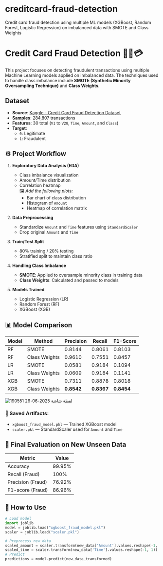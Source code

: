 # creditcard-fraud-detection
Credit card fraud detection using multiple ML models (XGBoost, Random Forest, Logistic Regression) on imbalanced data with SMOTE and Class Weights

# Credit Card Fraud Detection 🕵️‍♀️💳

This project focuses on detecting fraudulent transactions using multiple Machine Learning models applied on imbalanced data. The techniques used to handle class imbalance include **SMOTE (Synthetic Minority Oversampling Technique)** and **Class Weights**.

## Dataset

- **Source**: [Kaggle - Credit Card Fraud Detection Dataset](https://www.kaggle.com/mlg-ulb/creditcardfraud)
- **Samples**: 284,807 transactions
- **Features**: 30 total (`V1` to `V28`, `Time`, `Amount`, and `Class`)
- **Target**:  
  - `0`: Legitimate  
  - `1`: Fraudulent

## ⚙️ Project Workflow

1. **Exploratory Data Analysis (EDA)**  
   - Class imbalance visualization  
   - Amount/Time distribution  
   - Correlation heatmap  
   🖼️ _Add the following plots:_  
     - Bar chart of class distribution  
     - Histogram of `Amount`  
     - Heatmap of correlation matrix  

2. **Data Preprocessing**
   - Standardize `Amount` and `Time` features using `StandardScaler`
   - Drop original `Amount` and `Time`

3. **Train/Test Split**
   - 80% training / 20% testing  
   - Stratified split to maintain class ratio

4. **Handling Class Imbalance**
   - **SMOTE**: Applied to oversample minority class in training data  
   - **Class Weights**: Calculated and passed to models

5. **Models Trained**
   - Logistic Regression (LR)
   - Random Forest (RF)
   - XGBoost (XGB)
  
 ## 📊 Model Comparison

| Model | Method | Precision | Recall | F1-Score |
|-------|--------|-----------|--------|----------|
| RF    | SMOTE  | 0.8144    | 0.8061 | 0.8103   |
| RF    | Class Weights | 0.9610 | 0.7551 | 0.8457   |
| LR    | SMOTE  | 0.0581    | 0.9184 | 0.1094   |
| LR    | Class Weights | 0.0609 | 0.9184 | 0.1141   |
| XGB   | SMOTE  | 0.7311    | 0.8878 | 0.8018   |
| XGB   | Class Weights | **0.8542** | **0.8367** | **0.8454** |
![لقطة شاشة 2025-06-26 190551](https://github.com/user-attachments/assets/1e309e1c-c2ce-40b7-8133-ae9ef9c18a2d)

 
### 📁 Saved Artifacts:
- `xgboost_fraud_model.pkl` — Trained XGBoost model
- `scaler.pkl` — StandardScaler used for `Amount` and `Time`

## 🧪 Final Evaluation on New Unseen Data

| Metric | Value |
|--------|-------|
| Accuracy | 99.95% |
| Recall (Fraud) | 100% |
| Precision (Fraud) | 76.92% |
| F1-score (Fraud) | 86.96% |

## 🚀 How to Use

```python
# Load model
import joblib
model = joblib.load("xgboost_fraud_model.pkl")
scaler = joblib.load("scaler.pkl")

# Preprocess new data
scaled_amount = scaler.transform(new_data['Amount'].values.reshape(-1, 1))
scaled_time = scaler.transform(new_data['Time'].values.reshape(-1, 1))
# Predict
predictions = model.predict(new_data_transformed)
